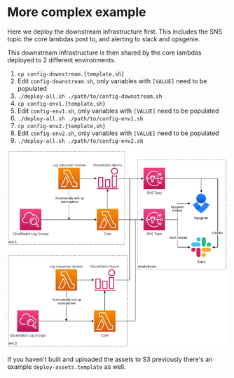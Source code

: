# More complex example

Here we deploy the downstream infrastructure first. This includes the SNS topic the core lambdas post to, and alerting to slack and opsgenie.

This downstream infrastructure is then shared by the core lambdas deployed to 2 different environments.

1. `cp config-downstream.{template,sh}`
1. Edit `config-downstream.sh`, only variables with `[VALUE]` need to be populated
1. `./deploy-all.sh ./path/to/config-downstream.sh`
1. `cp config-env1.{template,sh}`
1. Edit `config-env1.sh`, only variables with `[VALUE]` need to be populated
1. `./deploy-all.sh ./path/to/config-env1.sh`
1. `cp config-env2.{template,sh}`
1. Edit `config-env2.sh`, only variables with `[VALUE]` need to be populated
1. `./deploy-all.sh ./path/to/config-env2.sh`

![overview](./img/overview.png)

If you haven't built and uploaded the assets to S3 previously there's an example `deploy-assets.template` as well.
